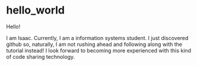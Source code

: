 # hello_world

Hello!

I am Isaac. Currently, I am a information systems student. I just discovered github so, naturally, I am not rushing ahead and following along with the tutorial instead! I look forward to becoming more experienced with this kind of code sharing technology.
